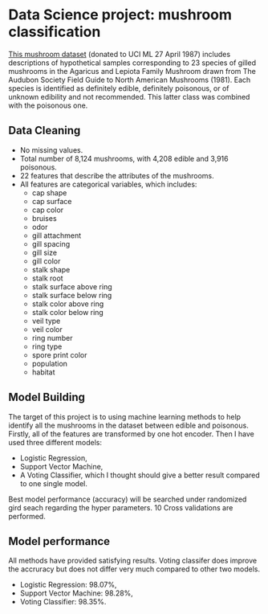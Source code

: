 # Data Science project: mushroom classification
 
[This mushroom dataset](https://www.kaggle.com/datasets/uciml/mushroom-classification) (donated to UCI ML 27 April 1987) includes descriptions of hypothetical samples corresponding to 23 species of gilled mushrooms in the Agaricus and Lepiota Family Mushroom drawn from The Audubon Society Field Guide to North American Mushrooms (1981). Each species is identified as definitely edible, definitely poisonous, or of unknown edibility and not recommended. This latter class was combined with the poisonous one. 

## Data Cleaning
- No missing values.
- Total number of 8,124 mushrooms, with 4,208 edible and 3,916 poisonous.
- 22 features that describe the attributes of the mushrooms.
- All features are categorical variables, which includes:
  - cap shape
  - cap surface
  - cap color
  - bruises
  - odor
  - gill attachment
  - gill spacing
  - gill size
  - gill color
  - stalk shape
  - stalk root
  - stalk surface above ring
  - stalk surface below ring
  - stalk color above ring
  - stalk color below ring
  - veil type
  - veil color
  - ring number
  - ring type
  - spore print color
  - population
  - habitat

## Model Building
The target of this project is to using machine learning methods to help identify all the mushrooms in the dataset between edible and poisonous. Firstly, all of the features are transformed by one hot encoder. Then I have used three different models:
* Logistic Regression, 
* Support Vector Machine, 
* A Voting Classifier, which I thought should give a better result compared to one single model.

Best model performance (accuracy) will be searched under randomized gird seach regarding the hyper parameters. 10 Cross validations are performed.

## Model performance
All methods have provided satisfying results. Voting classifer does improve the accruracy but does not differ very much compared to other two models.
* Logistic Regression: 98.07%,
* Support Vector Machine: 98.28%,
* Voting Classifier: 98.35%.
